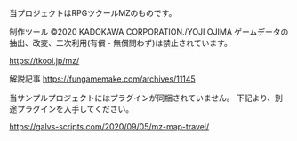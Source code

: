 当プロジェクトはRPGツクールMZのものです。

制作ツール ©2020 KADOKAWA CORPORATION./YOJI OJIMA
ゲームデータの抽出、改変、二次利用(有償・無償問わず)は禁止されています。

https://tkool.jp/mz/

解説記事
https://fungamemake.com/archives/11145

当サンプルプロジェクトにはプラグインが同梱されていません。
下記より、別途プラグインを入手してください。

https://galvs-scripts.com/2020/09/05/mz-map-travel/
